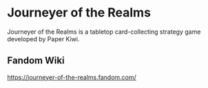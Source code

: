 # Journeyer of the Realms
Journeyer of the Realms is a tabletop card-collecting strategy game developed by Paper Kiwi.

## Fandom Wiki
https://journeyer-of-the-realms.fandom.com/

